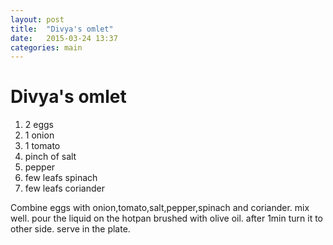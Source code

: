 ```yaml
---
layout: post
title:  "Divya's omlet"
date:   2015-03-24 13:37
categories: main
---
```


# Divya's omlet

1. 2 eggs
2. 1 onion
3. 1 tomato
4. pinch of salt
5. pepper
6. few leafs spinach
7. few leafs coriander

Combine eggs with onion,tomato,salt,pepper,spinach and coriander.
mix well.
pour the liquid on the hotpan brushed with olive oil.
after 1min turn it to other side.
serve in the plate.
